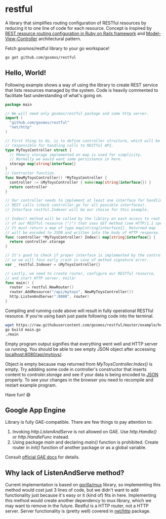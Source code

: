 restful
=======

A library that simplifies routing configuration of RESTful resources
by reducing it to one line of code for each resource. Concept is inspired
by [REST resource routing configuration in Ruby on Rails framework](
http://guides.rubyonrails.org/routing.html#resource-routing-the-rails-default)
and [Model-View-Controller](
http://en.wikipedia.org/wiki/Model%E2%80%93view%E2%80%93controller)
architectural pattern.

Fetch gosmos/restful library to your go workspace!

```bash
go get github.com/gosmos/restful
```

Hello, World!
-------------

Following example shows a way of using the library to create REST service
that lists resources managed by the system. Code is heavily commented
to facilitate fast understanding of what's going on.

```go
package main

// We will need only gosmos/restful package and some http server.
import (
  "github.com/gosmos/restful"
  "net/http"
)

// First thing to do, is to define controller structure, which will be
// responsible for handling calls to RESTful API.
type MyToysController struct {
  // Memory storage implemented on map is used for simplicity.
  // Normally we would want some persistence in here.
  storage map[string]interface{}
}
// Contructor function.
func NewMyToysController() *MyToysController {
  controller := &MyToysController { make(map[string]interface{}) }
  return controller
}

// Our controller needs to implement at least one interface for handling
// REST calls (check controller.go for all possible interfaces).
// Interface restful.Indexer will be our choise for this example.

// Index() method will be called by the library on each access to root
// of our RESTful resource ("/") that uses GET method (see HTTP/1.1 spec).
// It must return a map of type map[string]interface{}. Returned map
// will be encoded to JSON and written into the body of HTTP response.
func (controller *MyToysController) Index() map[string]interface{} {
  return controller.storage
}

// It's good to check if proper interface is implemented by the controller,
// so we will face early crash in case of method signature error.
var _ restful.Indexer = &MyToysController{}

// Lastly, we need to create router, configure our RESTful resource,
// and start HTTP server. Voilà!
func main() {
  router := restful.NewRouter()
  router.AddResource("/api/mytoys", NewMyToysController())
  http.ListenAndServe(":8080", router)
}
```

Compiling and running code above will result in fully operational RESTful
resource. If you're using bash just paste following code into the terminal.

```bash
wget https://raw.githubusercontent.com/gosmos/restful/master/example/hello/main.go
go build main.go
./main
```

Empty program output signifies that everything went well and HTTP server
us running. You should be able to see empty JSON object after accessing
[localhost:8080/api/mytoys/](http://localhost:8080/api/mytoys/).

Object is empty because map returned from *MyToysController.Index()*
is empty. Try addding some code in controller's constructor
that inserts content to *controler.storage* and see if your data
is being encoded to [JSON](http://json.org/) properly.
To see your changes in the browser you need to recompile and restart
example program.

Have fun! :sweat_smile:

Google App Engine
-----------------

Library is fully GAE-compatible. There are few things to pay attention to:
 1. Invoking *http.ListenAndServe* is not allowed on GAE.
    Use *http.Handle()* or *http.HandleFunc* instead.
 2. Using package *main* and declaring *main()* function is prohibited.
    Create router in *init()* function of another package
    or as a global variable.

Consult [official GAE docs](
https://developers.google.com/appengine/docs/go/gettingstarted/helloworld)
for details.

Why lack of ListenAndServe method?
--------------------------------------

Current implementation is based on
[gorilla/mux](http://www.gorillatoolkit.org/pkg/mux) library,
so implementing this method would cost just 3 lines of code,
but we didn't want to add functionality just because it's easy
or it (kind of) fits in here. Implementing this method
would create another dependency to mux library,
which we may want to remove in the future.
Restful is a HTTP router, not a HTTP server.
Server functionality is (pretty well) covered
in [net/http](http://golang.org/pkg/net/http/) package.

